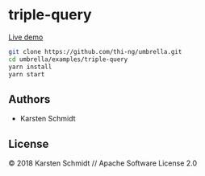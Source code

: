 # triple-query

[Live demo](https://demo.thi.ng/umbrella/triple-query/)

```bash
git clone https://github.com/thi-ng/umbrella.git
cd umbrella/examples/triple-query
yarn install
yarn start
```

## Authors

- Karsten Schmidt

## License

&copy; 2018 Karsten Schmidt // Apache Software License 2.0
